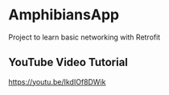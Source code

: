 # AmphibiansApp
Project to learn basic networking with Retrofit


## YouTube Video Tutorial
https://youtu.be/IkdIOf8DWik
